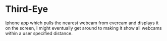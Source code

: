 # Third-Eye
Iphone app which pulls the nearest webcam from evercam and displays it on the screen,
I might eventually get around to making it show all webcams within a user specified distance. 

